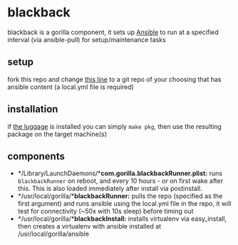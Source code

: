 blackback
==========

blackback is a gorilla component, it sets up [Ansible](http://www.ansible.com) to run at a specified interval (via ansible-pull) for setup/maintenance tasks

setup
-----

fork this repo and change [this line](https://github.com/pearofducks/blackback-client/blob/master/com.gorilla.blackbackRunner.plist#L12) to a git repo of your choosing that has ansible content (a local.yml file is required)

installation
------------

if [the luggage](https://github.com/unixorn/luggage) is installed you can simply `make pkg`, then use the resulting package on the target machine(s)

components
----------

- */Library/LaunchDaemons/***com.gorilla.blackbackRunner.plist:** runs `blackbackRunner` on reboot, and every 10 hours - or on first wake after this. This is also loaded immediately after install via postinstall.
- */usr/local/gorilla/***blackbackRunner:** pulls the repo (specified as the first argument) and runs ansible using the local.yml file in the repo, it will test for connectivity (~50x with 10s sleep) before timing out
- */usr/local/gorilla/***blackbackInstall:** installs virtualenv via easy_install, then creates a virtualenv with ansible installed at /usr/local/gorilla/ansible
